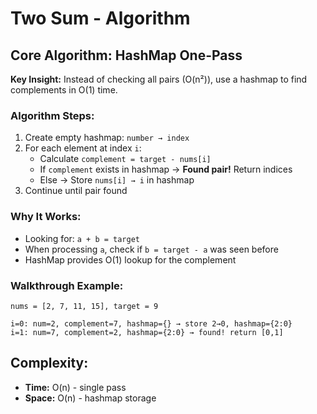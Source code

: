 # Two Sum - Algorithm

## Core Algorithm: HashMap One-Pass

**Key Insight:** Instead of checking all pairs (O(n²)), use a hashmap to find complements in O(1) time.

### Algorithm Steps:
1. Create empty hashmap: `number → index`
2. For each element at index `i`:
   - Calculate `complement = target - nums[i]`
   - If `complement` exists in hashmap → **Found pair!** Return indices
   - Else → Store `nums[i] → i` in hashmap
3. Continue until pair found

### Why It Works:
- Looking for: `a + b = target`
- When processing `a`, check if `b = target - a` was seen before
- HashMap provides O(1) lookup for the complement

### Walkthrough Example:
```
nums = [2, 7, 11, 15], target = 9

i=0: num=2, complement=7, hashmap={} → store 2→0, hashmap={2:0}
i=1: num=7, complement=2, hashmap={2:0} → found! return [0,1]
```

## Complexity:
- **Time:** O(n) - single pass
- **Space:** O(n) - hashmap storage